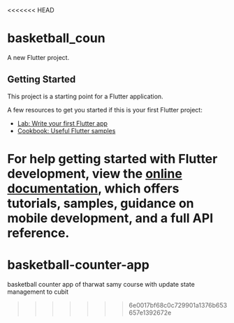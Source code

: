 <<<<<<< HEAD
# basketball_coun

A new Flutter project.

## Getting Started

This project is a starting point for a Flutter application.

A few resources to get you started if this is your first Flutter project:

- [Lab: Write your first Flutter app](https://docs.flutter.dev/get-started/codelab)
- [Cookbook: Useful Flutter samples](https://docs.flutter.dev/cookbook)

For help getting started with Flutter development, view the
[online documentation](https://docs.flutter.dev/), which offers tutorials,
samples, guidance on mobile development, and a full API reference.
=======
# basketball-counter-app
basketball counter app of tharwat samy course with update state management to cubit
>>>>>>> 6e0017bf68c0c729901a1376b653657e1392672e
